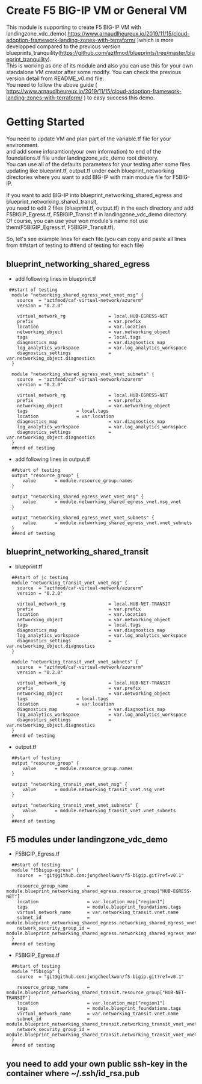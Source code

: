# Create F5 BIG-IP VM or General VM
This module is supporting to create F5 BIG-IP VM with landingzone_vdc_demo( https://www.arnaudlheureux.io/2019/11/15/cloud-adoption-framework-landing-zones-with-terraform/ )which is more developped compared to the previous version blueprints_tranquility(https://github.com/aztfmod/blueprints/tree/master/blueprint_tranquility). <br>
This is working as one of its module and also you can use this for your own standalone VM creator after some modify.
You can check the previous version detail from README_v0.md file.<br>
You need to follow the above guide ( https://www.arnaudlheureux.io/2019/11/15/cloud-adoption-framework-landing-zones-with-terraform/ ) to easy success this demo.

# Getting Started
You need to update VM and plan part of the variable.tf file for your environment. <br>
and add some inforamtion(your own information) to end of the foundations.tf file under landingzone_vdc_demo root diretory. <br>
You can use all of the defaults parameters for your testing after some files updating like blueprint.tf, output.tf under each blueprint_networking directories where you want to add BIG-IP with main module file for F5BIG-IP.

If you want to add BIG-IP into blueprint_networking_shared_egress and blueprint_networking_shared_transit, <br>you need to edit 2 files (blueprint.tf, output.tf) in the each directory and add F5BIGIP_Egress.tf, F5BIGIP_Transit.tf in landingzone_vdc_demo directory.<br>
Of course, you can use your won module's name not use them(F5BIGIP_Egress.tf, F5BIGIP_Transit.tf).

So, let's see example lines for each file.(you can copy and paste all lines from ##start of testing to ##end of testing for each file) <br>
## blueprint_networking_shared_egress
 - add following lines in blueprint.tf
 
```
 ##start of testing
  module "networking_shared_egress_vnet_vnet_nsg" {
    source  = "aztfmod/caf-virtual-network/azurerm"
    version = "0.2.0"

    virtual_network_rg                = local.HUB-EGRESS-NET
    prefix                            = var.prefix
    location                          = var.location
    networking_object                 = var.networking_object
    tags                              = local.tags
    diagnostics_map                   = var.diagnostics_map
    log_analytics_workspace           = var.log_analytics_workspace
    diagnostics_settings              = var.networking_object.diagnostics
  }
  
  module "networking_shared_egress_vnet_vnet_subnets" {
    source  = "aztfmod/caf-virtual-network/azurerm"
    version = "0.2.0"

    virtual_network_rg                = local.HUB-EGRESS-NET
    prefix                            = var.prefix
    networking_object                 = var.networking_object
    tags                  = local.tags
    location              = var.location
    diagnostics_map                   = var.diagnostics_map
    log_analytics_workspace           = var.log_analytics_workspace
    diagnostics_settings              = var.networking_object.diagnostics
  }
  ##end of testing
```

 - add following lines in output.tf
```
  ##start of testing
  output "resource_group" {
      value       = module.resource_group.names
  }
  
  output "networking_shared_egress_vnet_vnet_nsg" {
      value       = module.networking_shared_egress_vnet.nsg_vnet
  }
  
  output "networking_shared_egress_vnet_vnet_subnets" {
      value       = module.networking_shared_egress_vnet.vnet_subnets
  }
  ##end of testing
```

## blueprint_networking_shared_transit
 - blueprint.tf
```
  ##start of jc testing
  module "networking_transit_vnet_vnet_nsg" {
    source  = "aztfmod/caf-virtual-network/azurerm"
    version = "0.2.0"

    virtual_network_rg                = local.HUB-NET-TRANSIT
    prefix                            = var.prefix
    location                          = var.location
    networking_object                 = var.networking_object
    tags                              = local.tags
    diagnostics_map                   = var.diagnostics_map
    log_analytics_workspace           = var.log_analytics_workspace
    diagnostics_settings              = var.networking_object.diagnostics
  }

  module "networking_transit_vnet_vnet_subnets" {
    source  = "aztfmod/caf-virtual-network/azurerm"
    version = "0.2.0"

    virtual_network_rg                = local.HUB-NET-TRANSIT
    prefix                            = var.prefix
    networking_object                 = var.networking_object
    tags                  = local.tags
    location              = var.location
    diagnostics_map                   = var.diagnostics_map
    log_analytics_workspace           = var.log_analytics_workspace
    diagnostics_settings              = var.networking_object.diagnostics
  }
  ##end of testing
```

 - output.tf
```
  ##start of testing
  output "resource_group" {
      value       = module.resource_group.names
  }
  
  output "networking_transit_vnet_vnet_nsg" {
      value       = module.networking_transit_vnet.nsg_vnet
  }
 
  output "networking_transit_vnet_vnet_subnets" {
      value       = module.networking_transit_vnet.vnet_subnets
  }
  ##end of testing
```

## F5 modules under landingzone_vdc_demo
 - F5BIGIP_Egress.tf
```
  ##start of testing
  module "f5bigip-egress" {
    source  = "git@github.com:jungcheolkwon/f5-bigip.git?ref=v0.1"
    
    resource_group_name       = module.blueprint_networking_shared_egress.resource_group["HUB-EGRESS-NET"]
    location                  = var.location_map["region1"]
    tags                      = module.blueprint_foundations.tags
    virtual_network_name      = var.networking_transit.vnet.name
    subnet_id                 = module.blueprint_networking_shared_egress.networking_shared_egress_vnet_vnet_subnets["Network_Monitoring"]
    network_security_group_id = module.blueprint_networking_shared_egress.networking_shared_egress_vnet_vnet_nsg["Network_Monitoring"]
  }
  ##end of testing
 ``` 

   - F5BIGIP_Egress.tf
```  
  ##start of testing
  module "f5bigip" {
    source  = "git@github.com:jungcheolkwon/f5-bigip.git?ref=v0.1"
   
    resource_group_name       = module.blueprint_networking_shared_transit.resource_group["HUB-NET-TRANSIT"]
    location                  = var.location_map["region1"]
    tags                      = module.blueprint_foundations.tags
    virtual_network_name      = var.networking_transit.vnet.name
    subnet_id                 = module.blueprint_networking_shared_transit.networking_transit_vnet_vnet_subnets["NetworkMonitoring"]
    network_security_group_id = module.blueprint_networking_shared_transit.networking_transit_vnet_vnet_nsg["NetworkMonitoring"]
  }
  ##end of testing
```
##  you need to add your own public ssh-key in the container where ~/.ssh/id_rsa.pub 

